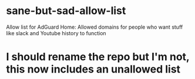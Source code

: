 # sane-but-sad-allow-list
Allow list for AdGuard Home: Allowed domains for people who want stuff like slack and Youtube history to function

# I should rename the repo but I'm not, this now includes an unallowed list
